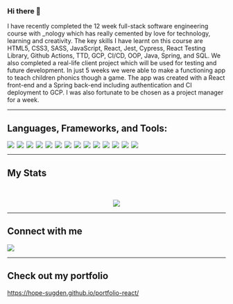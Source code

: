### Hi there 👋

I have recently completed the 12 week full-stack software engineering course with _nology which has really cemented by love for technology, learning and creativity. The key skills I have learnt on this course are HTML5, CSS3, SASS, JavaScript, React, Jest, Cypress, React Testing Library, Github Actions, TTD, GCP, CI/CD, OOP, Java, Spring, and SQL. We also completed a real-life client project which will be used for testing and future development. In just 5 weeks we were able to make a functioning app to teach children phonics though a game. The app was created with a React front-end and a Spring back-end including authentication and CI deployment to GCP. I was also fortunate to be chosen as a project manager for a week.

---

## Languages, Frameworks, and Tools:

<div style="display: flex; justify-content: flex-start; flex-wrap: wrap; gap: 6px">
<!-- html5 -->
<img src="https://img.shields.io/badge/-HTML5-blueviolet?logo=html5" />
<!-- css3 -->
<img src="https://img.shields.io/badge/-CSS-blueviolet?logo=css3" />
<!-- scss -->
<img src="https://img.shields.io/badge/-SCSS-blueviolet?logo=sass" />
<!-- javascript -->
<img src="https://img.shields.io/badge/-JavaScript-blueviolet?logo=javascript" />
<!-- React -->
<img src="https://img.shields.io/badge/-ReactJS-blueviolet?logo=react" />
<!-- jest -->
<img src="https://img.shields.io/badge/-Jest-blueviolet?logo=jest" />
<!-- NodeJS -->
<img src="https://img.shields.io/badge/-NodeJS-blueviolet?logo=node.js" />
<!-- npm -->
<img src="https://img.shields.io/badge/-npm-blueviolet?logo=npm" />
<!-- java -->
<img src="https://img.shields.io/badge/-Java-blueviolet?logo=java" />
<!-- Spring boot -->
<img src="https://img.shields.io/badge/-Spring%20Boot-blueviolet?logo=spring" />
<!-- junit -->
<img src="https://img.shields.io/badge/-Junit-blueviolet?logo=java" />
<!-- Google Cloud Platform -->
<img src="https://img.shields.io/badge/-Google%20Cloud%20Platform-blueviolet?logo=google-cloud" />
<!-- MySQL -->
<img src="https://img.shields.io/badge/-MySQL-blueviolet?logo=mysql" />
<!-- Postman -->
<img src="https://img.shields.io/badge/-Postman-blueviolet?logo=postman" />
</div>

---

## My Stats

<div style="display: flex; width: 100%; justify-content: center; padding-top: 2rem;"><img src="https://github-readme-stats.vercel.app/api/top-langs/?username=hope-sugden&theme=react&hide_border=false&include_all_commits=true&count_private=true&layout=compact"/></div>

---

## Connect with me

<!-- LinkedIn -->
<a href="www.linkedin.com/in/hope-sugden-412829109/"><img src="https://img.shields.io/badge/LinkedIn-0077B5?style=for-the-badge&logo=linkedin&logoColor=white" /></a>

---

## Check out my portfolio

https://hope-sugden.github.io/portfolio-react/
